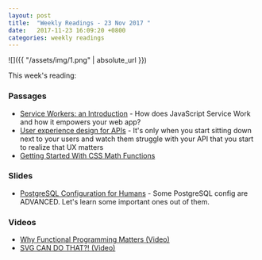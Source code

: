 ```yaml
---
layout: post
title:  "Weekly Readings - 23 Nov 2017 "
date:   2017-11-23 16:09:20 +0800
categories: weekly readings
---
```


  ![]({{ "/assets/img/1.png" | absolute_url }})

This week's reading:

### Passages
* [Service Workers: an Introduction][Service Workers: an Introduction] - How does JavaScript Service Work and how it empowers your web app?
* [User experience design for APIs][User experience design for APIs] - It's only when you start sitting down next to your users and watch them struggle with your API that you start to realize that UX matters
* [Getting Started With CSS Math Functions][Getting Started With CSS Math Functions]

### Slides
* [PostgreSQL Configuration for Humans][PostgreSQL Configuration for Humans] - Some PostgreSQL config are ADVANCED. Let's learn some important ones out of them.

### Videos

* [Why Functional Programming Matters (Video)][Why Functional Programming Matters]
* [SVG CAN DO THAT?! (Video)][SVG CAN DO THAT?!]


[PostgreSQL Configuration for Humans]:https://speakerdeck.com/ongres/postgresql-configuration-for-humans

[Service Workers: an Introduction]:https://developers.google.com/web/fundamentals/primers/service-workers/

[User experience design for APIs]:https://blog.keras.io/user-experience-design-for-apis.html

[Why Functional Programming Matters]:https://www.youtube.com/watch?v=oB8jN68KGcU

[SVG CAN DO THAT?!]:https://www.youtube.com/watch?v=dv2TvTXQ4FQ

[Getting Started With CSS Math Functions]:https://webdesign.tutsplus.com/tutorials/mathematical-expressions-calc-min-and-max--cms-29735
